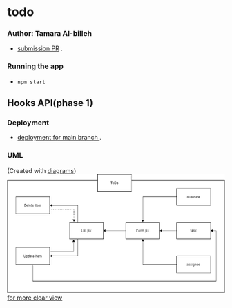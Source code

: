 # todo

### Author: Tamara Al-billeh
* [submission PR](https://github.com/tamaraalbilleh/todo/pulls) .

### Running the app
- `npm start`




## Hooks API(phase 1)
### Deployment

* [deployment for main branch ]() .


### UML

(Created with [diagrams](https://app.diagrams.net/))
![UML Diagram for phase 1](./uml1.png)
[for more clear view](https://app.diagrams.net/#G1t0IMLTseR6n0Ur3PcBmy_3T3_MBOf3T9) 
